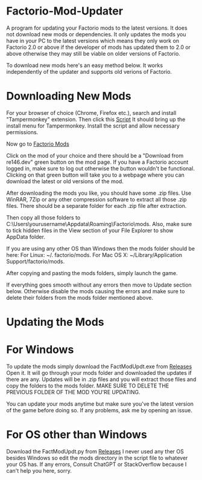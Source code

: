 # Factorio-Mod-Updater
A program for updating your Factorio mods to the latest versions. It does not download new mods or dependencies. It only updates the mods you have in your PC to the latest versions which means they only work on Factorio 2.0 or above if the developer of mods has updated them to 2.0 or above otherwise they may still be viable on older versions of Factorio.

To download new mods here's an easy method below. It works independently of the updater and supports old verions of Factorio.

# Downloading New Mods
For your browser of choice (Chrome, Firefox etc.), search and install "Tampermonkey" extension. Then click this [Script](https://re146.dev/factorio/mods/free-factorio-mods-downloader-en.user.js) It should bring up the install menu for Tampermonkey. Install the script and allow necessary permissions.

Now go to [Factorio Mods](https://mods.factorio.com/)    

Click on the mod of your choice and there should be a "Download from re146.dev" green button on the mod page. If you have a Factorio account logged in, make sure to log out otherwise the button wouldn't be functional. Clicking on that green button will take you to a webpage where you can download the latest or old versions of the mod.

After downloading the mods you like, you should have some .zip files. Use WinRAR, 7Zip or any other compression software to extract all those .zip files. There should be a separate folder for each .zip file after extraction.

Then copy all those folders to C:\Users\yourusername\Appdata\Roaming\Factorio\mods. Also, make sure to tick hidden files in the View section of your File Explorer to show AppData folder. 

If you are using any other OS than Windows then the mods folder should be here:
For Linux: ~/. factorio/mods.
For Mac OS X: ~/Library/Application Support/factorio/mods.

After copying and pasting the mods folders, simply launch the game.

If everything goes smooth without any errors then move to Update section below. Otherwise disable the mods causing the errors and make sure to delete their folders from the mods folder mentioned above. 

# Updating the Mods
# For Windows
To update the mods simply download the FactModUpdt.exe from [Releases](https://github.com/Handyfff/Factorio-Mod-Updater/releases) Open it. It will go through your mods folder and downloaded the updates if there are any. Updates will be in .zip files and you will extract those files and copy the folders to the mods folder. MAKE SURE TO DELETE THE PREVIOUS FOLDER OF THE MOD YOU'RE UPDATING.

You can update your mods anytime but make sure you've the latest version of the game before doing so.
If any problems, ask me by opening an issue.

# For OS other than Windows
Download the FactModUpdt.py from [Releases](https://github.com/Handyfff/Factorio-Mod-Updater/releases) I never used any ther OS besides Windows so edit the mods directory in the script file to whatever your OS has. If any errors, Consult ChatGPT or StackOverflow because I can't help you here, sorry.

